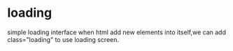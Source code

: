 # loading
simple loading interface
when html add new elements into itself,we can add class="loading" to use loading screen.
